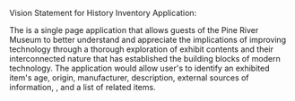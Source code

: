 Vision Statement for History Inventory Application:

 The <application name> is a single page application that allows guests of the Pine River Museum to better understand and appreciate the implications of improving technology through a thorough exploration of exhibit contents and their interconnected nature that has established the building blocks of modern technology. The application would allow user's to identify an exhibited item's age, origin, manufacturer, description, external sources of information, <include extra info>, and a list of related items.
